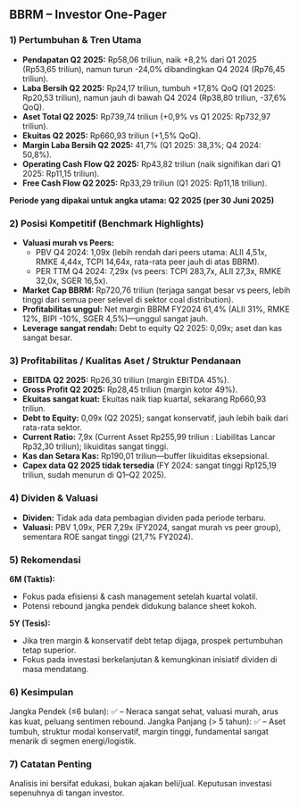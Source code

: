 ## BBRM – Investor One-Pager

### 1) Pertumbuhan & Tren Utama
- **Pendapatan Q2 2025:** Rp58,06 triliun, naik +8,2% dari Q1 2025 (Rp53,65 triliun), namun turun -24,0% dibandingkan Q4 2024 (Rp76,45 triliun).
- **Laba Bersih Q2 2025:** Rp24,17 triliun, tumbuh +17,8% QoQ (Q1 2025: Rp20,53 triliun), namun jauh di bawah Q4 2024 (Rp38,80 triliun, -37,6% QoQ).
- **Aset Total Q2 2025:** Rp739,74 triliun (+0,9% vs Q1 2025: Rp732,97 triliun).
- **Ekuitas Q2 2025:** Rp660,93 triliun (+1,5% QoQ).
- **Margin Laba Bersih Q2 2025:** 41,7% (Q1 2025: 38,3%; Q4 2024: 50,8%).
- **Operating Cash Flow Q2 2025:** Rp43,82 triliun (naik signifikan dari Q1 2025: Rp11,15 triliun).
- **Free Cash Flow Q2 2025:** Rp33,29 triliun (Q1 2025: Rp11,18 triliun).

**Periode yang dipakai untuk angka utama: Q2 2025 (per 30 Juni 2025)**

### 2) Posisi Kompetitif (Benchmark Highlights)
- **Valuasi murah vs Peers:** 
  - PBV Q4 2024: 1,09x (lebih rendah dari peers utama: ALII 4,51x, RMKE 4,44x, TCPI 14,64x, rata-rata peer jauh di atas BBRM).
  - PER TTM Q4 2024: 7,29x (vs peers: TCPI 283,7x, ALII 27,3x, RMKE 32,0x, SGER 16,5x).
- **Market Cap BBRM:** Rp720,76 triliun (terjaga sangat besar vs peers, lebih tinggi dari semua peer selevel di sektor coal distribution).
- **Profitabilitas unggul:** Net margin BBRM FY2024 61,4% (ALII 31%, RMKE 12%, BIPI -10%, SGER 4,5%)—unggul sangat jauh.
- **Leverage sangat rendah:** Debt to equity Q2 2025: 0,09x; aset dan kas sangat besar.

### 3) Profitabilitas / Kualitas Aset / Struktur Pendanaan
- **EBITDA Q2 2025:** Rp26,30 triliun (margin EBITDA 45%).
- **Gross Profit Q2 2025:** Rp28,45 triliun (margin kotor 49%).
- **Ekuitas sangat kuat:** Ekuitas naik tiap kuartal, sekarang Rp660,93 triliun.
- **Debt to Equity:** 0,09x (Q2 2025); sangat konservatif, jauh lebih baik dari rata-rata sektor.
- **Current Ratio:** 7,9x (Current Asset Rp255,99 triliun : Liabilitas Lancar Rp32,30 triliun); likuiditas sangat tinggi.
- **Kas dan Setara Kas:** Rp190,01 triliun—buffer likuiditas eksepsional.
- **Capex data Q2 2025 tidak tersedia** (FY 2024: sangat tinggi Rp125,19 triliun, sudah menurun di Q1–Q2 2025).

### 4) Dividen & Valuasi
- **Dividen:** Tidak ada data pembagian dividen pada periode terbaru.
- **Valuasi:** PBV 1,09x, PER 7,29x (FY2024, sangat murah vs peer group), sementara ROE sangat tinggi (21,7% FY2024).

### 5) Rekomendasi
**6M (Taktis):**
- Fokus pada efisiensi & cash management setelah kuartal volatil.
- Potensi rebound jangka pendek didukung balance sheet kokoh.

**5Y (Tesis):**
- Jika tren margin & konservatif debt tetap dijaga, prospek pertumbuhan tetap superior.
- Fokus pada investasi berkelanjutan & kemungkinan inisiatif dividen di masa mendatang.

### 6) Kesimpulan
Jangka Pendek (≤6 bulan): ✅ – Neraca sangat sehat, valuasi murah, arus kas kuat, peluang sentimen rebound.
Jangka Panjang (> 5 tahun): ✅ – Aset tumbuh, struktur modal konservatif, margin tinggi, fundamental sangat menarik di segmen energi/logistik.

### 7) Catatan Penting
Analisis ini bersifat edukasi, bukan ajakan beli/jual. Keputusan investasi sepenuhnya di tangan investor.